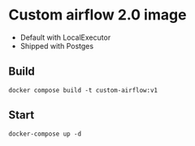 # Custom airflow 2.0 image

- Default with LocalExecutor
- Shipped with Postges

## Build 


    docker compose build -t custom-airflow:v1

## Start

    docker-compose up -d

